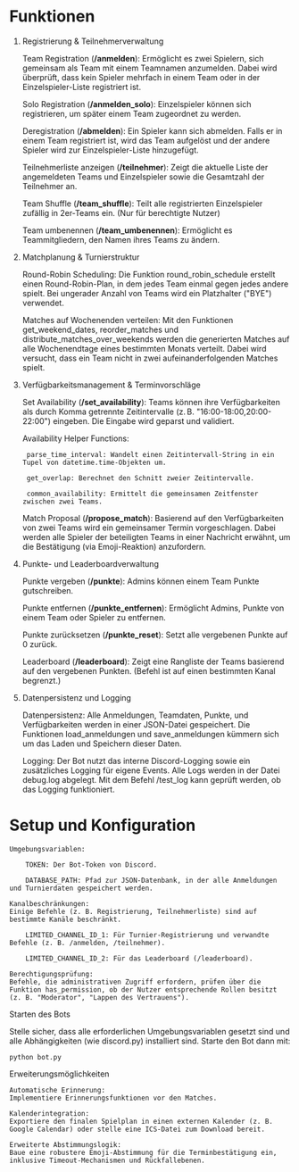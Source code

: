 # Funktionen
1. Registrierung & Teilnehmerverwaltung

    Team Registration (**/anmelden**):
    Ermöglicht es zwei Spielern, sich gemeinsam als Team mit einem Teamnamen anzumelden. Dabei wird überprüft, dass kein Spieler mehrfach in einem Team oder in der Einzelspieler-Liste registriert ist.

    Solo Registration (**/anmelden_solo**):
    Einzelspieler können sich registrieren, um später einem Team zugeordnet zu werden.

    Deregistration (**/abmelden**):
    Ein Spieler kann sich abmelden. Falls er in einem Team registriert ist, wird das Team aufgelöst und der andere Spieler wird zur Einzelspieler-Liste hinzugefügt.

    Teilnehmerliste anzeigen (**/teilnehmer**):
    Zeigt die aktuelle Liste der angemeldeten Teams und Einzelspieler sowie die Gesamtzahl der Teilnehmer an.

    Team Shuffle (**/team_shuffle**):
    Teilt alle registrierten Einzelspieler zufällig in 2er-Teams ein. (Nur für berechtigte Nutzer)

    Team umbenennen (**/team_umbenennen**):
    Ermöglicht es Teammitgliedern, den Namen ihres Teams zu ändern.

2. Matchplanung & Turnierstruktur

    Round-Robin Scheduling:
    Die Funktion round_robin_schedule erstellt einen Round-Robin-Plan, in dem jedes Team einmal gegen jedes andere spielt. Bei ungerader Anzahl von Teams wird ein Platzhalter ("BYE") verwendet.

    Matches auf Wochenenden verteilen:
    Mit den Funktionen get_weekend_dates, reorder_matches und distribute_matches_over_weekends werden die generierten Matches auf alle Wochenendtage eines bestimmten Monats verteilt. Dabei wird versucht, dass ein Team nicht in zwei aufeinanderfolgenden Matches spielt.

3. Verfügbarkeitsmanagement & Terminvorschläge

    Set Availability (**/set_availability**):
    Teams können ihre Verfügbarkeiten als durch Komma getrennte Zeitintervalle (z. B. "16:00-18:00,20:00-22:00") eingeben. Die Eingabe wird geparst und validiert.

    Availability Helper Functions:

        parse_time_interval: Wandelt einen Zeitintervall-String in ein Tupel von datetime.time-Objekten um.

        get_overlap: Berechnet den Schnitt zweier Zeitintervalle.

        common_availability: Ermittelt die gemeinsamen Zeitfenster zwischen zwei Teams.

    Match Proposal (**/propose_match**):
    Basierend auf den Verfügbarkeiten von zwei Teams wird ein gemeinsamer Termin vorgeschlagen. Dabei werden alle Spieler der beteiligten Teams in einer Nachricht erwähnt, um die Bestätigung (via Emoji-Reaktion) anzufordern.

4. Punkte- und Leaderboardverwaltung

    Punkte vergeben (**/punkte**):
    Admins können einem Team Punkte gutschreiben.

    Punkte entfernen (**/punkte_entfernen**):
    Ermöglicht Admins, Punkte von einem Team oder Spieler zu entfernen.

    Punkte zurücksetzen (**/punkte_reset**):
    Setzt alle vergebenen Punkte auf 0 zurück.

    Leaderboard (**/leaderboard**):
    Zeigt eine Rangliste der Teams basierend auf den vergebenen Punkten. (Befehl ist auf einen bestimmten Kanal begrenzt.)

5. Datenpersistenz und Logging

    Datenpersistenz:
    Alle Anmeldungen, Teamdaten, Punkte, und Verfügbarkeiten werden in einer JSON-Datei gespeichert. Die Funktionen load_anmeldungen und save_anmeldungen kümmern sich um das Laden und Speichern dieser Daten.

    Logging:
    Der Bot nutzt das interne Discord-Logging sowie ein zusätzliches Logging für eigene Events. Alle Logs werden in der Datei debug.log abgelegt. Mit dem Befehl /test_log kann geprüft werden, ob das Logging funktioniert.

# Setup und Konfiguration

    Umgebungsvariablen:

        TOKEN: Der Bot-Token von Discord.

        DATABASE_PATH: Pfad zur JSON-Datenbank, in der alle Anmeldungen und Turnierdaten gespeichert werden.

    Kanalbeschränkungen:
    Einige Befehle (z. B. Registrierung, Teilnehmerliste) sind auf bestimmte Kanäle beschränkt.

        LIMITED_CHANNEL_ID_1: Für Turnier-Registrierung und verwandte Befehle (z. B. /anmelden, /teilnehmer).

        LIMITED_CHANNEL_ID_2: Für das Leaderboard (/leaderboard).

    Berechtigungsprüfung:
    Befehle, die administrativen Zugriff erfordern, prüfen über die Funktion has_permission, ob der Nutzer entsprechende Rollen besitzt (z. B. "Moderator", "Lappen des Vertrauens").

Starten des Bots

Stelle sicher, dass alle erforderlichen Umgebungsvariablen gesetzt sind und alle Abhängigkeiten (wie discord.py) installiert sind. Starte den Bot dann mit:

`python bot.py`

Erweiterungsmöglichkeiten

    Automatische Erinnerung:
    Implementiere Erinnerungsfunktionen vor den Matches.

    Kalenderintegration:
    Exportiere den finalen Spielplan in einen externen Kalender (z. B. Google Calendar) oder stelle eine ICS-Datei zum Download bereit.

    Erweiterte Abstimmungslogik:
    Baue eine robustere Emoji-Abstimmung für die Terminbestätigung ein, inklusive Timeout-Mechanismen und Rückfallebenen.
